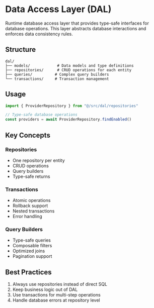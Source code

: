 # Data Access Layer (DAL)

Runtime database access layer that provides type-safe interfaces for database operations. This layer abstracts database interactions and enforces data consistency rules.

## Structure

```
dal/
├── models/            # Data models and type definitions
├── repositories/      # CRUD operations for each entity
├── queries/          # Complex query builders
└── transactions/     # Transaction management
```

## Usage

```typescript
import { ProviderRepository } from "@/src/dal/repositories"

// Type-safe database operations
const providers = await ProviderRepository.findEnabled()
```

## Key Concepts

### Repositories
- One repository per entity
- CRUD operations
- Query builders
- Type-safe returns

### Transactions
- Atomic operations
- Rollback support
- Nested transactions
- Error handling

### Query Builders
- Type-safe queries
- Composable filters
- Optimized joins
- Pagination support

## Best Practices

1. Always use repositories instead of direct SQL
2. Keep business logic out of DAL
3. Use transactions for multi-step operations
4. Handle database errors at repository level 